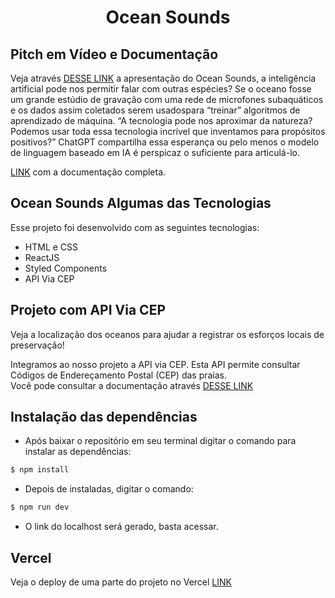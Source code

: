 <h1 align="center">Ocean Sounds</h1>

## Pitch em Vídeo e Documentação

Veja através [DESSE LINK](https://) a apresentação do Ocean Sounds, a inteligência artificial pode nos permitir falar com outras espécies? Se o oceano fosse um grande estúdio de gravação com uma rede de microfones subaquáticos e os dados assim coletados serem usados ​​para “treinar” algoritmos de aprendizado de máquina. “A tecnologia pode nos aproximar da natureza? Podemos usar toda essa tecnologia incrível que inventamos para propósitos positivos?” ChatGPT compartilha essa esperança ou pelo menos o modelo de linguagem baseado em IA é perspicaz o suficiente para articulá-lo. 

[LINK](https://) com a documentação completa.


## Ocean Sounds Algumas das Tecnologias

Esse projeto foi desenvolvido com as seguintes tecnologias:

- HTML e CSS
- ReactJS
- Styled Components
- API Via CEP

## Projeto com API Via CEP

Veja a localização dos oceanos para ajudar a registrar os esforços locais de preservação!

 Integramos ao nosso projeto a API via CEP. Esta API permite consultar Códigos de Endereçamento Postal (CEP) das praias.<br>
 Você pode consultar a documentação através [DESSE LINK](https://viacep.com.br/)

## Instalação das dependências

- Após baixar o repositório em seu terminal digitar o comando  para instalar as dependências:

```bash
$ npm install 
```
- Depois de instaladas, digitar o comando:

```bash
$ npm run dev 
```
- O link do localhost será gerado, basta acessar.

## Vercel

Veja o deploy de uma parte do projeto no Vercel [LINK](https://)

